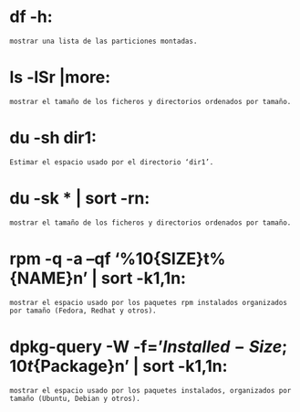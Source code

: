 # df -h: 
    mostrar una lista de las particiones montadas.
# ls -lSr |more: 
    mostrar el tamaño de los ficheros y directorios ordenados por tamaño.
# du -sh dir1: 
    Estimar el espacio usado por el directorio ‘dir1’.
# du -sk * | sort -rn: 
    mostrar el tamaño de los ficheros y directorios ordenados por tamaño.
# rpm -q -a –qf ‘%10{SIZE}t%{NAME}n’ | sort -k1,1n: 
    mostrar el espacio usado por los paquetes rpm instalados organizados por tamaño (Fedora, Redhat y otros).
# dpkg-query -W -f=’${Installed-Size;10}t${Package}n’ | sort -k1,1n: 
    mostrar el espacio usado por los paquetes instalados, organizados por tamaño (Ubuntu, Debian y otros).